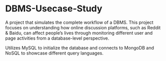 # DBMS-Usecase-Study
A project that simulates the complete workflow of a DBMS. This project focuses on understanding how online discussion platforms, such as Reddit & Baidu, can affect people’s lives through monitoring different user and page activities from a database-level perspective.

Utilizes MySQL to initialize the database and connects to MongoDB and NoSQL to showcase different query languages. 
